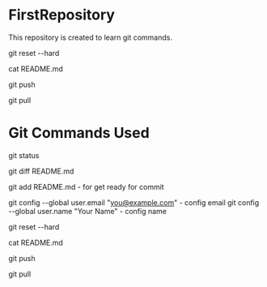 # FirstRepository
This repository is created to learn git commands.

git reset --hard

  cat README.md

  git push 

  git pull

# Git Commands Used
git status

git diff README.md

git add README.md - for get ready for commit 

git config --global user.email "you@example.com" - config email
git config --global user.name "Your Name" - config name

git reset --hard

  cat README.md

  git push 

  git pull

